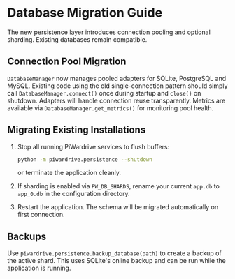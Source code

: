 # Database Migration Guide

The new persistence layer introduces connection pooling and optional sharding.
Existing databases remain compatible.

## Connection Pool Migration

`DatabaseManager` now manages pooled adapters for SQLite, PostgreSQL and MySQL.
Existing code using the old single-connection pattern should simply call
``DatabaseManager.connect()`` once during startup and ``close()`` on shutdown.
Adapters will handle connection reuse transparently. Metrics are available via
``DatabaseManager.get_metrics()`` for monitoring pool health.

## Migrating Existing Installations

1. Stop all running PiWardrive services to flush buffers:
   ```bash
   python -m piwardrive.persistence --shutdown
   ```
   or terminate the application cleanly.

2. If sharding is enabled via `PW_DB_SHARDS`, rename your current
   `app.db` to `app_0.db` in the configuration directory.

3. Restart the application. The schema will be migrated automatically on
   first connection.

## Backups

Use `piwardrive.persistence.backup_database(path)` to create a backup of the
active shard. This uses SQLite's online backup and can be run while the
application is running.
